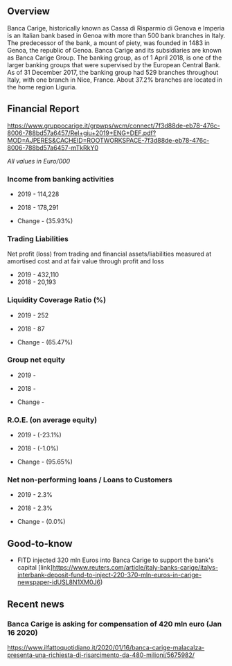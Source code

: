 ## Overview

Banca Carige, historically known as Cassa di Risparmio di Genova e Imperia is an Italian bank based in Genoa with more than 500 bank branches in Italy. The predecessor of the bank, a mount of piety, was founded in 1483 in Genoa, the republic of Genoa. Banca Carige and its subsidiaries are known as Banca Carige Group. The banking group, as of 1 April 2018, is one of the larger banking groups that were supervised by the European Central Bank. As of 31 December 2017, the banking group had 529 branches throughout Italy, with one branch in Nice, France. About 37.2% branches are located in the home region Liguria.
## Financial Report

https://www.gruppocarige.it/grpwps/wcm/connect/7f3d88de-eb78-476c-8006-788bd57a6457/Rel+giu+2019+ENG+DEF.pdf?MOD=AJPERES&CACHEID=ROOTWORKSPACE-7f3d88de-eb78-476c-8006-788bd57a6457-mTkRkY0

*All values in Euro/000*

### Income from banking activities 

- 2019 - 114,228
- 2018 - 178,291

- Change - (35.93%)

### Trading Liabilities

Net profit (loss) from trading and financial assets/liabilities measured at amortised cost and at fair value through profit and loss

- 2019 - 432,110
- 2018 - 20,193

### Liquidity Coverage Ratio (%)

- 2019 - 252
- 2018 - 87

- Change - (65.47%)

### Group net equity

- 2019 -
- 2018 - 

- Change - 

### R.O.E. (on average equity)

- 2019 - (-23.1%)
- 2018 - (-1.0%)

- Change - (95.65%)

### Net non-performing loans / Loans to Customers

- 2019 - 2.3%
- 2018 - 2.3%

- Change - (0.0%)


## Good-to-know

- FITD injected 320 mln Euros into Banca Carige to support the bank's capital [link]https://www.reuters.com/article/italy-banks-carige/italys-interbank-deposit-fund-to-inject-220-370-mln-euros-in-carige-newspaper-idUSL8N1XM0J6)

## Recent news

### Banca Carige is asking for compensation of 420 mln euro (Jan 16 2020)

https://www.ilfattoquotidiano.it/2020/01/16/banca-carige-malacalza-presenta-una-richiesta-di-risarcimento-da-480-milioni/5675982/

